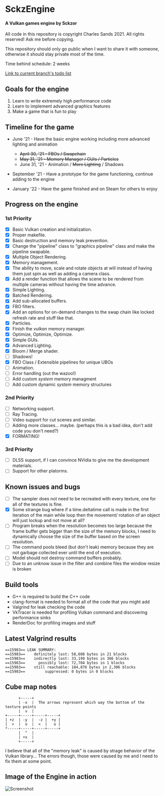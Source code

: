 # SckzEngine

#### A Vulkan games engine by Sckzor

All code in this repository is copyright Charles Sands 2021. All rights reserved! Ask me before copying.

This repository should only go public when I want to share it with someone, otherwise it should stay private most of the time.

Time behind schedule: 2 weeks

[Link to current branch's todo list](current-branch-todo.md)

## Goals for the engine

1. Learn to write extremely high performance code
2. Learn to implement advanced graphics features
3. Make a game that is fun to play

## Timeline for the game

- June '21 - Have the basic engine working including more advanced lighting and animation

  - ~~April 30, '21 - FBOs / Swapchain~~
  - ~~May 31, '21 - Memory Manager / GUIs / Particles~~
  - June 31, '21 - Animation / ~~More Lighting~~ / Shadows

- September '21 - Have a prototype for the game functioning, continue adding to the engine

- January '22 - Have the game finished and on Steam for others to enjoy

## Progress on the engine

### 1st Priority

- [x] Basic Vulkan creation and initialization.
- [x] Proper makefile.
- [x] Basic destruction and memory leak prevention.
- [x] Change the "pipeline" class to "graphics pipeline" class and make the pipeline swapable.
- [x] Multiple Object Rendering.
- [x] Memory management.
- [x] The ability to move, scale and rotate objects at will instead of having them just spin as well as adding a camera class.
- [x] Add a render function that allows the scene to be rendered from multiple cameras without having the time advance.
- [x] Simple Lighting.
- [x] Batched Rendering.
- [x] Add sub-allocated buffers.
- [x] FBO filters.
- [x] Add an options for on-demand changes to the swap chain like locked refresh rate and stuff like that.
- [x] Particles.
- [x] Finish the _vulkan_ memory manager.
- [x] Optimize, Optimize, Optimize.
- [x] Simple GUIs.
- [x] Advanced Lighting.
- [x] Bloom / Merge shader.
- [ ] Shadows!
- [x] FBO Class / Extensible pipelines for unique UBOs
- [ ] Animation.
- [ ] Error handling (out the wazoo!)
- [ ] Add custom _system_ memory managment
- [ ] Add custom dynamic _system_ memory structures

### 2nd Priority

- [ ] Networking support.
- [ ] Ray Tracing.
- [ ] Video support for cut scenes and similar.
- [ ] Adding more classes... maybe. (perhaps this is a bad idea, don't add code you don't need?)
- [x] FORMATING!

### 3rd Priority

- [ ] DLSS support, if I can convince NVidia to give me the development materials.
- [ ] Support for other platorms.

## Known issues and bugs

- [ ] The sampler does not need to be recreated with every texture, one for all of the textures is fine.
- [x] Some strange bug where if a time.deltatime call is made in the first iteration of the main while loop then the movement/ rotation of an object will just lockup and not move at all?
- [ ] Program breaks when the resolution becomes too large because the frame buffer gets bigger than the size of the memory blocks, I need to dynamically choose the size of the buffer based on the screen resolution.
- [ ] The command pools bleed (but don't leak) memory because they are not garbage collected ever until the end of execution.
- [ ] Model should not destroy command buffers probably.
- [ ] Due to an unknow issue in the filter and combine files the window resize is broken

## Build tools

- G++ is required to build the C++ code
- clang-format is needed to format all of the code that you might add
- Valgrind for leak checking the code
- VkTracer is needed for profiling Vulkan command and discovering performance sinks
- RenderDoc for profiling images and stuff

## Latest Valgrind results

```
==15983== LEAK SUMMARY:
==15983==    definitely lost: 58,608 bytes in 21 blocks
==15983==    indirectly lost: 33,199 bytes in 366 blocks
==15983==      possibly lost: 72,704 bytes in 1 blocks
==15983==    still reachable: 184,876 bytes in 2,306 blocks
==15983==         suppressed: 0 bytes in 0 blocks
```

## Cube map notes

```
      +-----+
      | -x  |  The arrows represent which way the bottom of the texture points
      |  v  |
+-----+-----+-----+-----+
| +z  | -y  |  -z |  +y |
|  >  |  o  |  <  |   o |
*-----+-----+-----+-----+
      |  ^  |
      | +x  |
      +-----+
```

I believe that all of the "memory leak" is caused by strage behavior of the Vulkan library... The errors though,
those were caused by me and I need to fix them at some point.

## Image of the Engine in action

![Screenshot](Screenshot.gif)
